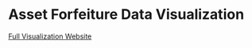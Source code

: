 # Asset Forfeiture Data Visualization

[Full Visualization Website](https://groups.ischool.berkeley.edu/asset-forfeiture/index.html)
